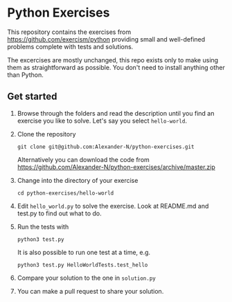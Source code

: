 # Python Exercises

This repository contains the exercises from https://github.com/exercism/python
providing small and well-defined problems complete with tests and solutions.

The excercises are mostly unchanged, this repo exists only to make using them
as straightforward as possible. You don't need to install anything other than Python.

## Get started

1. Browse through the folders and read the description until you find an
   exercise you like to solve. Let's say you select `hello-world`.
2. Clone the repository
    ```
    git clone git@github.com:Alexander-N/python-exercises.git
    ```
    Alternatively you can download the code from
    https://github.com/Alexander-N/python-exercises/archive/master.zip

3. Change into the directory of your exercise
   ```
   cd python-exercises/hello-world
   ```
4. Edit `hello_world.py` to solve the exercise. Look at README.md and test.py
   to find out what to do.
5. Run the tests with
   ```
   python3 test.py
   ```
   It is also possible to run one test at a time, e.g.
   ```
   python3 test.py HelloWorldTests.test_hello
   ```
5. Compare your solution to the one in `solution.py`
6. You can make a pull request to share your solution.
